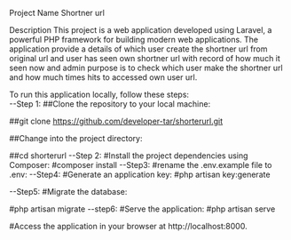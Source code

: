 Project Name
Shortner url

Description
This project is a web application developed using Laravel, a powerful PHP framework for building modern web applications. The application provide a details of which user create the shortner url from original url and user has seen own shortner url with record of how much it seen now and admin purpose is to check which user make the shortner url and how much times hits to accessed own user url.



To run this application locally, follow these steps:                                                                                                                       
--Step 1:
##Clone the repository to your local machine:                                                                                                                         


##git clone https://github.com/developer-tar/shorterurl.git


##Change into the project directory:


##cd shorterurl
--Step 2:
#Install the project dependencies using Composer: 
#composer install
--Step3:
#rename the  .env.example file  to .env:
--Step4:
#Generate an application key:
#php artisan key:generate



--Step5:
#Migrate the database:


#php artisan migrate
--step6:
#Serve the application:
#php artisan serve

#Access the application in your browser at http://localhost:8000.

